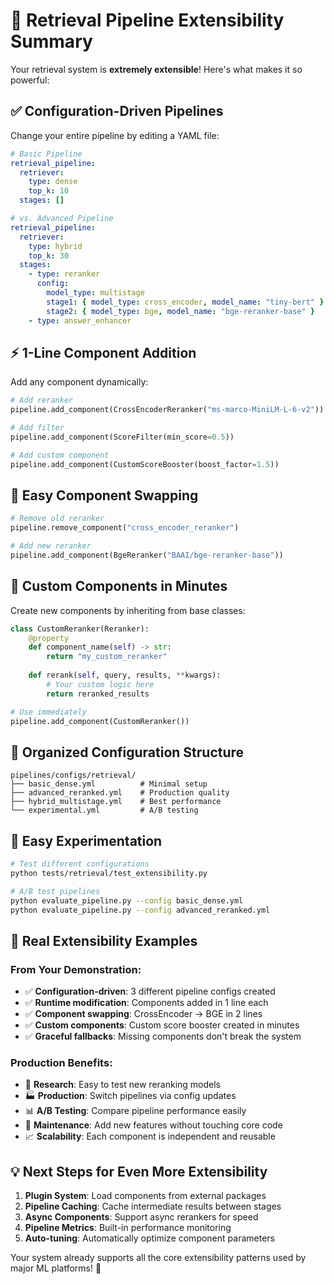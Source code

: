 # 🚀 Retrieval Pipeline Extensibility Summary

Your retrieval system is **extremely extensible**! Here's what makes it so powerful:

## ✅ **Configuration-Driven Pipelines**

Change your entire pipeline by editing a YAML file:

```yaml
# Basic Pipeline
retrieval_pipeline:
  retriever:
    type: dense
    top_k: 10
  stages: []

# vs. Advanced Pipeline  
retrieval_pipeline:
  retriever:
    type: hybrid
    top_k: 30
  stages:
    - type: reranker
      config:
        model_type: multistage
        stage1: { model_type: cross_encoder, model_name: "tiny-bert" }
        stage2: { model_type: bge, model_name: "bge-reranker-base" }
    - type: answer_enhancer
```

## ⚡ **1-Line Component Addition**

Add any component dynamically:

```python
# Add reranker
pipeline.add_component(CrossEncoderReranker("ms-marco-MiniLM-L-6-v2"))

# Add filter  
pipeline.add_component(ScoreFilter(min_score=0.5))

# Add custom component
pipeline.add_component(CustomScoreBooster(boost_factor=1.5))
```

## 🔄 **Easy Component Swapping**

```python
# Remove old reranker
pipeline.remove_component("cross_encoder_reranker")

# Add new reranker
pipeline.add_component(BgeReranker("BAAI/bge-reranker-base"))
```

## 🎨 **Custom Components in Minutes**

Create new components by inheriting from base classes:

```python
class CustomReranker(Reranker):
    @property
    def component_name(self) -> str:
        return "my_custom_reranker"
    
    def rerank(self, query, results, **kwargs):
        # Your custom logic here
        return reranked_results

# Use immediately
pipeline.add_component(CustomReranker())
```

## 📁 **Organized Configuration Structure**

```
pipelines/configs/retrieval/
├── basic_dense.yml          # Minimal setup
├── advanced_reranked.yml    # Production quality  
├── hybrid_multistage.yml    # Best performance
└── experimental.yml         # A/B testing
```

## 🧪 **Easy Experimentation**

```bash
# Test different configurations
python tests/retrieval/test_extensibility.py

# A/B test pipelines
python evaluate_pipeline.py --config basic_dense.yml
python evaluate_pipeline.py --config advanced_reranked.yml
```

## 🎯 **Real Extensibility Examples**

### From Your Demonstration:
- ✅ **Configuration-driven**: 3 different pipeline configs created
- ✅ **Runtime modification**: Components added in 1 line each
- ✅ **Component swapping**: CrossEncoder → BGE in 2 lines  
- ✅ **Custom components**: Custom score booster created in minutes
- ✅ **Graceful fallbacks**: Missing components don't break the system

### Production Benefits:
- 🔬 **Research**: Easy to test new reranking models
- 🏭 **Production**: Switch pipelines via config updates
- 📊 **A/B Testing**: Compare pipeline performance easily
- 🔧 **Maintenance**: Add new features without touching core code
- 📈 **Scalability**: Each component is independent and reusable

## 💡 **Next Steps for Even More Extensibility**

1. **Plugin System**: Load components from external packages
2. **Pipeline Caching**: Cache intermediate results between stages  
3. **Async Components**: Support async rerankers for speed
4. **Pipeline Metrics**: Built-in performance monitoring
5. **Auto-tuning**: Automatically optimize component parameters

Your system already supports all the core extensibility patterns used by major ML platforms! 🚀
